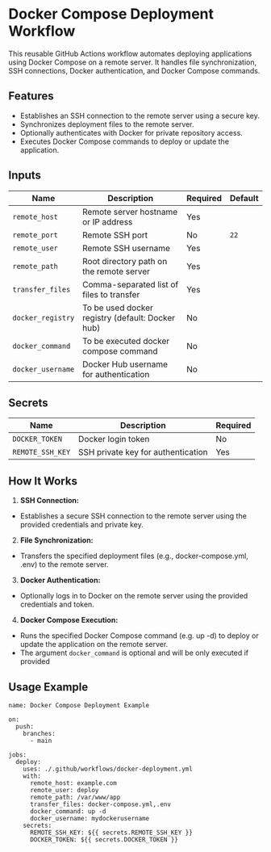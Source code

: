 # Docker Compose Deployment Workflow

This reusable GitHub Actions workflow automates deploying applications using Docker Compose on a remote server. It handles file synchronization, SSH connections, Docker authentication, and Docker Compose commands.

## Features

- Establishes an SSH connection to the remote server using a secure key.
- Synchronizes deployment files to the remote server.
- Optionally authenticates with Docker for private repository access.
- Executes Docker Compose commands to deploy or update the application.

## Inputs

| Name              | Description                                      | Required | Default |
|-------------------|--------------------------------------------------|----------|---------|
| `remote_host`     | Remote server hostname or IP address             | Yes      |         |
| `remote_port`     | Remote SSH port                                  | No       | `22`    |
| `remote_user`     | Remote SSH username                              | Yes      |         |
| `remote_path`     | Root directory path on the remote server         | Yes      |         |
| `transfer_files`  | Comma-separated list of files to transfer        | Yes      |         |
| `docker_registry` | To be used docker registry (default: Docker hub) | No       |         |
| `docker_command`  | To be executed docker compose command            | No       |         |
| `docker_username` | Docker Hub username for authentication           | No       |         |

## Secrets

| Name             | Description                        | Required |
|------------------|------------------------------------|----------|
| `DOCKER_TOKEN`   | Docker login token                 | No       |
| `REMOTE_SSH_KEY` | SSH private key for authentication | Yes      |

## How It Works

1. **SSH Connection:**
- Establishes a secure SSH connection to the remote server using the provided credentials and private key. 
2. **File Synchronization:**
- Transfers the specified deployment files (e.g., docker-compose.yml, .env) to the remote server.
3. **Docker Authentication:**
- Optionally logs in to Docker on the remote server using the provided credentials and token.
4. **Docker Compose Execution:**
- Runs the specified Docker Compose command (e.g. up -d) to deploy or update the application on the remote server.
- The argument `docker_command` is optional and will be only executed if provided

## Usage Example

```
name: Docker Compose Deployment Example

on:
  push:
    branches:
      - main

jobs:
  deploy:
    uses: ./.github/workflows/docker-deployment.yml
    with:
      remote_host: example.com
      remote_user: deploy
      remote_path: /var/www/app
      transfer_files: docker-compose.yml,.env
      docker_command: up -d
      docker_username: mydockerusername
    secrets:
      REMOTE_SSH_KEY: ${{ secrets.REMOTE_SSH_KEY }}
      DOCKER_TOKEN: ${{ secrets.DOCKER_TOKEN }}
```